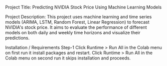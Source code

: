 Project Title:
Predicting NVIDIA Stock Price Using Machine Learning Models 

Project Description:
This project uses machine learning and time series models (ARIMA, LSTM, Random Forest, Linear Regression) to forecast NVIDIA's stock price. It aims to evaluate the performance of different models on both daily and weekly time horizons and visualize their predictions.

Installation / Requirements
Step-1
Click Runtime > Run All in the Colab menu
on first run it install packages and restart.
Click Runtime > Run All in the Colab menu
on second run it skips installation and proceeds.